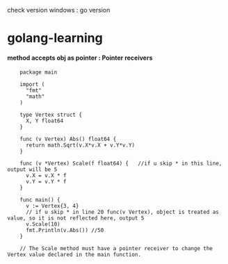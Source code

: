 check version windows  : go version

# golang-learning

#### method accepts obj as pointer : Pointer receivers

        package main

        import (
          "fmt"
          "math"
        )

        type Vertex struct {
          X, Y float64
        }

        func (v Vertex) Abs() float64 {
          return math.Sqrt(v.X*v.X + v.Y*v.Y)
        }

        func (v *Vertex) Scale(f float64) {   //if u skip * in this line, output will be 5
          v.X = v.X * f
          v.Y = v.Y * f
        }
        
        func main() {
          v := Vertex{3, 4}
          // if u skip * in line 20 func(v Vertex), object is treated as value, so it is not reflected here, output 5
          v.Scale(10) 
          fmt.Println(v.Abs()) //50
        }
        
        // The Scale method must have a pointer receiver to change the Vertex value declared in the main function.
